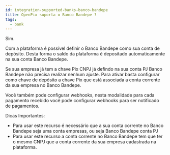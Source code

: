 ```yaml
---
id: integration-supported-banks-banco-bandepe
title: OpenPix suporta o Banco Bandepe ?
tags:
  - bank
---
```


Sim.

Com a plataforma é possível definir o Banco Bandepe como sua conta de depósito. Desta forma o saldo da plataforma é depositado automaticamente na sua conta Banco Bandepe.

Se sua empresa já tem a chave Pix CNPJ já defindo na sua conta PJ Banco Bandepe não precisa realizar nenhum ajuste. Para ativar basta configurar como chave de depósito a chave Pix que está associada a conta corrente da sua empresa no Banco Bandepe.

Você também pode configurar webhooks, nesta modalidade para cada pagamento recebido você pode configurar webhooks para ser notificado de pagamentos.

Dicas Importantes:

- Para usar este recurso é necessário que a sua conta corrente no Banco Bandepe seja uma conta empresas, ou seja Banco Bandepe conta PJ
- Para usar este recurso a conta corrente no Banco Bandepe tem que ter o mesmo CNPJ que a conta corrente da sua empresa cadastrada na plataforma.
